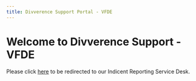 ```yaml
---
title: Divverence Support Portal - VFDE
---
```

# Welcome to Divverence Support - VFDE

Please click [here](https://inpho4u.atlassian.net/servicedesk/customer/portal/4) to be redirected to our Indicent Reporting Service Desk.
